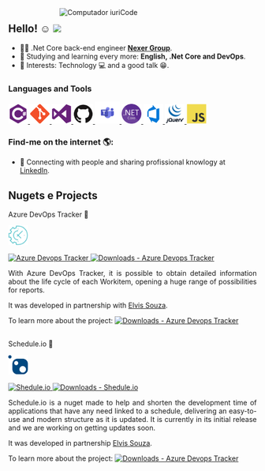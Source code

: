 <img src="https://raw.githubusercontent.com/MicaelliMedeiros/micaellimedeiros/master/image/computer-illustration.png" min-width="350px" max-width="350px" width="400px" align="right" alt="Computador iuriCode">

## Hello! ☺️ <img src="https://raw.githubusercontent.com/iampavangandhi/iampavangandhi/master/gifs/Hi.gif" width="30"></h2>

- 👨‍💻 .Net Core back-end engineer <a href="https://www.linkedin.com/company/nexer-group/about/">**Nexer Group**</a>.
- 🌱 Studying and learning every more: **English, .Net Core and DevOps**.
- 💖 Interests: Technology 💻 and a good talk 😁.

### Languages and Tools
<p align="left">
  <a href="https://docs.microsoft.com/en-us/dotnet/csharp/programming-guide/" target="_blank">
    <img
      src="https://github.com/devicons/devicon/blob/master/icons/csharp/csharp-plain.svg"
      alt="C#"
      width="40"
      height="40"
    />
  </a>
  <a href="https://git-scm.com/" target="_blank">
    <img
      src="https://github.com/devicons/devicon/blob/master/icons/git/git-original.svg"
      alt="Git"
      width="40"
      height="40"
    />
  </a>
  <a href="https://visualstudio.microsoft.com/pt-br/downloads/" target="_blank">
    <img
      src="https://github.com/devicons/devicon/blob/master/icons/visualstudio/visualstudio-plain.svg"
      alt="Visual Studio"
      width="40"
      height="40"
    />
  </a>
  <a href="https://github.com/" target="_blank">
    <img
      src="https://github.com/devicons/devicon/blob/master/icons/github/github-original.svg"
      alt="Github"
      width="40"
      height="40"
    />
  </a>
    <a href="https://www.microsoft.com/pt-br/microsoft-teams/group-chat-software" target="_blank">
    <img
      src="Logo/microsoft-teams.png"
      alt="Microsoft Teams"
      width="50"
      height="45"
    />
  </a>
  <a href="https://dotnet.microsoft.com/download" target="_blank">
    <img
      src="Logo/net_core-logo.png"
      alt=".Net Core"
      width="40"
      height="40"
    />
  </a>
  <a href="https://azure.microsoft.com/pt-br/services/devops/" target="_blank">
    <img
      src="Logo/azure-devops.png"
      alt="DevOps"
      width="40"
      height="40"
    />
  </a>
  <a href="https://jquery.com/" target="_blank">
    <img
      src="https://github.com/devicons/devicon/blob/master/icons/jquery/jquery-original-wordmark.svg"
      alt="Jquery"
      width="40"
      height="40"
    />
  </a>
  <a href="https://www.javascript.com/" target="_blank">
    <img
      src="https://github.com/devicons/devicon/blob/master/icons/javascript/javascript-original.svg"
      alt="Javascript"
      width="40"
      height="40"
    />
  </a> 
</p>


### Find-me on the internet 🌎:

- 💼 Connecting with people and sharing profissional knowlogy at <a href="https://www.linkedin.com/in/diego-galante/">LinkedIn</a>.

### <h2>Nugets e Projects</h2>

<p>
    Azure DevOps Tracker 🌟
  </p>
  <a href="https://www.nuget.org/packages/AzureDevOpsTracker/" target="_blank">
    <img
      src="Logo/adt_icon.png"
      alt="Azure Devops Tracker"
      width="40"
      height="40"
    />
  </a>
  <br/>
  <p>
    <a href="https://www.nuget.org/packages/AzureDevOpsTracker/" target="_blank">
      <img
        src="https://img.shields.io/nuget/v/AzureDevOpsTracker"
        alt="Azure Devops Tracker"
      />
    </a>
    <a href="https://www.nuget.org/packages/AzureDevOpsTracker/" target="_blank">
      <img
        src="https://img.shields.io/nuget/dt/AzureDevOpsTracker"
        alt="Downloads - Azure Devops Tracker"
      />
    </a>
  </p>
  <div align="justify">
   <p>  
     With Azure DevOps Tracker, it is possible to obtain detailed information about the life cycle of each Workitem, opening a huge range of possibilities for reports.
   </p>
     <p>It was developed in partnership with <a href="https://github.com/ElvisCSouza">Elvis Souza</a>. </p>
   <p>To learn more about the project: 
     <a href="https://github.com/typinghard/azure-devops-tracker" target="_blank">
        <img
          src="https://img.shields.io/badge/github-Azure%20Devops%20Tracker-blue"
          alt="Downloads - Azure Devops Tracker"
        />
      </a>
   </p>
  </div>
<h2></h2>
  
<p align="left">
  <p>
    Schedule.io 📅
  </p>
  <a href="https://www.nuget.org/packages/Schedule.io/" target="_blank">
    <img
      src="Logo/nuget-logo.png"
      alt="Schedule.io"
      width="40"
      height="40"
    />
  </a>
  <br/>
  <p>
    <a href="https://www.nuget.org/packages/Schedule.io" target="_blank">
      <img
        src="https://img.shields.io/nuget/v/Schedule.io"
        alt="Shedule.io"
      />
    </a>
    <a href="https://www.nuget.org/packages/Schedule.io" target="_blank">
      <img
        src="https://img.shields.io/nuget/dt/Schedule.io""
        alt="Downloads - Shedule.io"
      />
    </a>
  </p>
  <div align="justify">
   <p> Schedule.io is a nuget made to help and shorten the development time of applications that have any need linked to a schedule, delivering an easy-to-use and modern structure as it is updated. 
    It is currently in its initial release and we are working on getting updates soon. </p>
  <p>It was developed in partnership <a href="https://github.com/ElvisCSouza">Elvis Souza</a>. </p>
   <p>To learn more about the project: 
      <a href="https://github.com/typinghard/Schedule.io" target="_blank">
        <img
          src="https://img.shields.io/badge/github-Shedule.io-blue"
          alt="Downloads - Azure Devops Tracker"
        />
      </a>
  </div>
  
</p>
